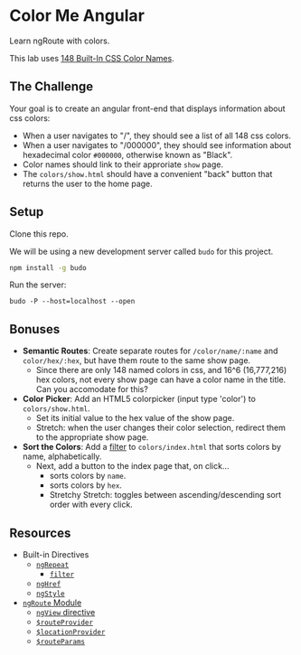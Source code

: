 # Color Me Angular
Learn ngRoute with colors.

This lab uses [148 Built-In CSS Color Names](https://gist.github.com/nathanallen/22dbc2c0dbe1b6d2d197721ec9eeab61#file-color_names-json).

## The Challenge
Your goal is to create an angular front-end that displays information about css colors:

* When a user navigates to "/", they should see a list of all 148 css colors.
* When a user navigates to "/000000", they should see information about hexadecimal color `#000000`, otherwise known as "Black".
* Color names should link to their approriate `show` page.
* The `colors/show.html` should have a convenient "back" button that returns the user to the home page.

## Setup
Clone this repo.

We will be using a new development server called `budo` for this project.

```bash
npm install -g budo
```

Run the server:
```
budo -P --host=localhost --open
```


## Bonuses
* **Semantic Routes**: Create separate routes for `/color/name/:name` and `color/hex/:hex`, but have them route to the same show page.
    * Since there are only 148 named colors in css, and 16^6 (16,777,216) hex colors, not every show page can have a color name in the title. Can you accomodate for this?
* **Color Picker**: Add an HTML5 colorpicker (input type 'color') to `colors/show.html`.
    * Set its initial value to the hex value of the show page.
    * Stretch: when the user changes their color selection, redirect them to the appropriate show page.
* **Sort the Colors**: Add a [filter](https://docs.angularjs.org/api/ng/filter/filter) to `colors/index.html` that sorts colors by name, alphabetically.
    * Next, add a button to the index page that, on click...
        * sorts colors by `name`.
        * sorts colors by `hex`.
        * Stretchy Stretch: toggles between ascending/descending sort order with every click.

## Resources
* Built-in Directives
    - [`ngRepeat`](https://docs.angularjs.org/api/ng/directive/ngRepeat)
        + [`filter`](https://docs.angularjs.org/api/ng/filter/filter)
    - [`ngHref`](https://docs.angularjs.org/api/ng/directive/ngHref)
    - [`ngStyle`](https://docs.angularjs.org/api/ng/directive/ngStyle)
* [`ngRoute` Module](https://docs.angularjs.org/api/ngRoute)
    - [`ngView` directive](https://docs.angularjs.org/api/ngRoute/directive/ngView)
    - [`$routeProvider`](https://docs.angularjs.org/api/ngRoute/provider/$routeProvider)
    - [`$locationProvider`](https://docs.angularjs.org/api/ng/provider/$locationProvider)
    - [`$routeParams`](https://docs.angularjs.org/api/ngRoute/service/$routeParams)

